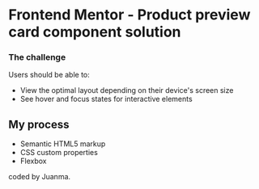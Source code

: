 # Frontend Mentor - Product preview card component solution





### The challenge

Users should be able to:

- View the optimal layout depending on their device's screen size
- See hover and focus states for interactive elements



## My process


- Semantic HTML5 markup
- CSS custom properties
- Flexbox



coded by
Juanma.
